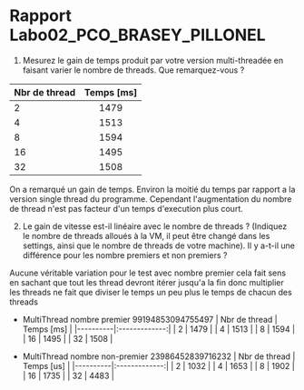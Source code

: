 # Rapport Labo02_PCO_BRASEY_PILLONEL
1) Mesurez le gain de temps produit par votre version multi-threadée en faisant varier le nombre de threads. Que remarquez-vous ?

  | Nbr de thread | Temps [ms] |
  |----------|:-------------:|
  | 2 | 1479 |
  | 4 | 1513 |
  | 8 | 1594 |
  | 16 | 1495 |
  | 32 | 1508 |
  
  On a remarqué un gain de temps. Environ la moitié du temps par rapport a la version single thread du programme. Cependant l'augmentation du nombre de thread n'est pas facteur d'un temps d'execution plus court.

2) Le gain de vitesse est-il linéaire avec le nombre de threads ? (Indiquez le nombre de threads alloués à la VM, il peut être changé dans les settings, ainsi que le nombre de threads de votre machine). Il y a-t-il une différence pour les nombre premiers et non premiers ?

Aucune véritable variation pour le test avec nombre premier cela fait sens en sachant que tout les thread devront itérer jusqu'a la fin donc multiplier les threads ne fait que diviser le temps un peu plus le temps de chacun des threads 

- MultiThread nombre premier 99194853094755497
  | Nbr de thread | Temps [ms] |
  |----------|:-------------:|
  | 2 | 1479 |
  | 4 | 1513 |
  | 8 | 1594 |
  | 16 | 1495 |
  | 32 | 1508 |
  
- MultiThread nombre non-premier 23986452839716232
  | Nbr de thread | Temps [us] |
  |----------|:-------------:|
  | 2 | 1032 |
  | 4 | 1653 |
  | 8 | 1902 |
  | 16 | 1735 |
  | 32 | 4483 | 
